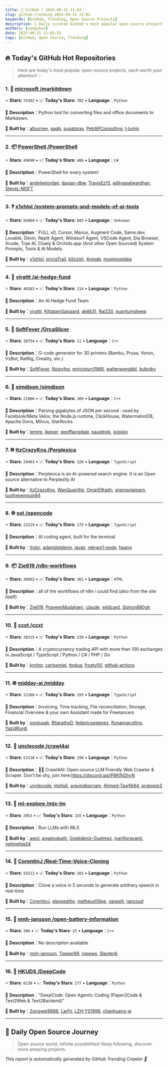 ```yaml
---
title: 🚀 GitHub | 2025-09-15 21:03
slug: github-trending-2025-09-15 21:03
keywords: [GitHub, Trending, Open Source Projects]
description: 🌟 Daily curated GitHub's most popular open-source projects to help you stay on the pulse of technology!
authors: [yangshun]
date: 2025-09-15 21:03:53
tags: [GitHub, Open Source, Trending]
---
```


## 🔥 Today's GitHub Hot Repositories

> Here are today's most popular open-source projects, each worth your attention! 💡

### 1. 🐍 [microsoft /markitdown](https://github.com/microsoft/markitdown)

⭐ **Stars**: `74102`   •   📈 **Today's Stars**: `702`   •   **Language**：`Python`

📝 **Description**：Python tool for converting files and office documents to Markdown.

🤝 **Built by**：[afourney](https://github.com/afourney), [gagb](https://github.com/gagb), [sugatoray](https://github.com/sugatoray), [PetrAPConsulting](https://github.com/PetrAPConsulting), [l-lumin](https://github.com/l-lumin)

---

### 2. 📦 [PowerShell /PowerShell](https://github.com/PowerShell/PowerShell)

⭐ **Stars**: `49690`   •   📈 **Today's Stars**: `486`   •   **Language**：`C#`

📝 **Description**：PowerShell for every system!

🤝 **Built by**：[andyleejordan](https://github.com/andyleejordan), [daxian-dbw](https://github.com/daxian-dbw), [TravisEz13](https://github.com/TravisEz13), [adityapatwardhan](https://github.com/adityapatwardhan), [SteveL-MSFT](https://github.com/SteveL-MSFT)

---

### 3. ❓ [x1xhlol /system-prompts-and-models-of-ai-tools](https://github.com/x1xhlol/system-prompts-and-models-of-ai-tools)

⭐ **Stars**: `84969`   •   📈 **Today's Stars**: `685`   •   **Language**：`Unknown`

📝 **Description**：FULL v0, Cursor, Manus, Augment Code, Same.dev, Lovable, Devin, Replit Agent, Windsurf Agent, VSCode Agent, Dia Browser, Xcode, Trae AI, Cluely & Orchids.app (And other Open Sourced) System Prompts, Tools & AI Models.

🤝 **Built by**：[x1xhlol](https://github.com/x1xhlol), [pricisTrail](https://github.com/pricisTrail), [kiliczsh](https://github.com/kiliczsh), [4regab](https://github.com/4regab), [moqimoqidea](https://github.com/moqimoqidea)

---

### 4. 🐍 [virattt /ai-hedge-fund](https://github.com/virattt/ai-hedge-fund)

⭐ **Stars**: `40183`   •   📈 **Today's Stars**: `114`   •   **Language**：`Python`

📝 **Description**：An AI Hedge Fund Team

🤝 **Built by**：[virattt](https://github.com/virattt), [KittatamSaisaard](https://github.com/KittatamSaisaard), [ak4631](https://github.com/ak4631), [Rai220](https://github.com/Rai220), [quantumsheep](https://github.com/quantumsheep)

---

### 5. 🔧 [SoftFever /OrcaSlicer](https://github.com/SoftFever/OrcaSlicer)

⭐ **Stars**: `10754`   •   📈 **Today's Stars**: `11`   •   **Language**：`C++`

📝 **Description**：G-code generator for 3D printers (Bambu, Prusa, Voron, VzBot, RatRig, Creality, etc.)

🤝 **Built by**：[SoftFever](https://github.com/SoftFever), [Noisyfox](https://github.com/Noisyfox), [enricoturri1966](https://github.com/enricoturri1966), [walterwongbbl](https://github.com/walterwongbbl), [bubnikv](https://github.com/bubnikv)

---

### 6. 🔧 [simdjson /simdjson](https://github.com/simdjson/simdjson)

⭐ **Stars**: `21866`   •   📈 **Today's Stars**: `309`   •   **Language**：`C++`

📝 **Description**：Parsing gigabytes of JSON per second : used by Facebook/Meta Velox, the Node.js runtime, ClickHouse, WatermelonDB, Apache Doris, Milvus, StarRocks

🤝 **Built by**：[lemire](https://github.com/lemire), [jkeiser](https://github.com/jkeiser), [geofflangdale](https://github.com/geofflangdale), [pauldreik](https://github.com/pauldreik), [ioioioio](https://github.com/ioioioio)

---

### 7. 🌐 [ItzCrazyKns /Perplexica](https://github.com/ItzCrazyKns/Perplexica)

⭐ **Stars**: `24463`   •   📈 **Today's Stars**: `326`   •   **Language**：`TypeScript`

📝 **Description**：Perplexica is an AI-powered search engine. It is an Open source alternative to Perplexity AI

🤝 **Built by**：[ItzCrazyKns](https://github.com/ItzCrazyKns), [WanQuanXie](https://github.com/WanQuanXie), [OmarElKadri](https://github.com/OmarElKadri), [sjiampojamarn](https://github.com/sjiampojamarn), [tuxthepenguin84](https://github.com/tuxthepenguin84)

---

### 8. 🌐 [sst /opencode](https://github.com/sst/opencode)

⭐ **Stars**: `23229`   •   📈 **Today's Stars**: `175`   •   **Language**：`TypeScript`

📝 **Description**：AI coding agent, built for the terminal.

🤝 **Built by**：[thdxr](https://github.com/thdxr), [adamdotdevin](https://github.com/adamdotdevin), [jayair](https://github.com/jayair), [rekram1-node](https://github.com/rekram1-node), [fwang](https://github.com/fwang)

---

### 9. 📦 [Zie619 /n8n-workflows](https://github.com/Zie619/n8n-workflows)

⭐ **Stars**: `30093`   •   📈 **Today's Stars**: `361`   •   **Language**：`HTML`

📝 **Description**：all of the workflows of n8n i could find (also from the site itself)

🤝 **Built by**：[Zie619](https://github.com/Zie619), [PraveenMudalgeri](https://github.com/PraveenMudalgeri), [claude](https://github.com/claude), [wildcard](https://github.com/wildcard), [Siphon880gh](https://github.com/Siphon880gh)

---

### 10. 🐍 [ccxt /ccxt](https://github.com/ccxt/ccxt)

⭐ **Stars**: `38315`   •   📈 **Today's Stars**: `239`   •   **Language**：`Python`

📝 **Description**：A cryptocurrency trading API with more than 100 exchanges in JavaScript / TypeScript / Python / C# / PHP / Go

🤝 **Built by**：[kroitor](https://github.com/kroitor), [carlosmiei](https://github.com/carlosmiei), [ttodua](https://github.com/ttodua), [frosty00](https://github.com/frosty00), [github-actions](https://github.com/github-actions)

---

### 11. 🌐 [midday-ai /midday](https://github.com/midday-ai/midday)

⭐ **Stars**: `12168`   •   📈 **Today's Stars**: `193`   •   **Language**：`TypeScript`

📝 **Description**：Invoicing, Time tracking, File reconciliation, Storage, Financial Overview & your own Assistant made for Freelancers

🤝 **Built by**：[pontusab](https://github.com/pontusab), [BharathxD](https://github.com/BharathxD), [federicoestevez](https://github.com/federicoestevez), [Ifunanyacollins](https://github.com/Ifunanyacollins), [YazidKurdi](https://github.com/YazidKurdi)

---

### 12. 🐍 [unclecode /crawl4ai](https://github.com/unclecode/crawl4ai)

⭐ **Stars**: `53138`   •   📈 **Today's Stars**: `290`   •   **Language**：`Python`

📝 **Description**：🚀🤖 Crawl4AI: Open-source LLM Friendly Web Crawler & Scraper. Don't be shy, join here:https://discord.gg/jP8KfhDhyN

🤝 **Built by**：[unclecode](https://github.com/unclecode), [ntohidi](https://github.com/ntohidi), [aravindkarnam](https://github.com/aravindkarnam), [Ahmed-Tawfik94](https://github.com/Ahmed-Tawfik94), [prokopis3](https://github.com/prokopis3)

---

### 13. 🐍 [ml-explore /mlx-lm](https://github.com/ml-explore/mlx-lm)

⭐ **Stars**: `2053`   •   📈 **Today's Stars**: `155`   •   **Language**：`Python`

📝 **Description**：Run LLMs with MLX

🤝 **Built by**：[awni](https://github.com/awni), [angeloskath](https://github.com/angeloskath), [Goekdeniz-Guelmez](https://github.com/Goekdeniz-Guelmez), [ivanfioravanti](https://github.com/ivanfioravanti), [neilmehta24](https://github.com/neilmehta24)

---

### 14. 🐍 [CorentinJ /Real-Time-Voice-Cloning](https://github.com/CorentinJ/Real-Time-Voice-Cloning)

⭐ **Stars**: `55511`   •   📈 **Today's Stars**: `201`   •   **Language**：`Python`

📝 **Description**：Clone a voice in 5 seconds to generate arbitrary speech in real-time

🤝 **Built by**：[CorentinJ](https://github.com/CorentinJ), [alexpeattie](https://github.com/alexpeattie), [matheusfillipe](https://github.com/matheusfillipe), [vanpelt](https://github.com/vanpelt), [rancoud](https://github.com/rancoud)

---

### 15. 🔧 [mnh-jansson /open-battery-information](https://github.com/mnh-jansson/open-battery-information)

⭐ **Stars**: `396`   •   📈 **Today's Stars**: `15`   •   **Language**：`C++`

📝 **Description**：No description available

🤝 **Built by**：[mnh-jansson](https://github.com/mnh-jansson), [Topper69](https://github.com/Topper69), [ropewo](https://github.com/ropewo), [Slayterik](https://github.com/Slayterik)

---

### 16. 🐍 [HKUDS /DeepCode](https://github.com/HKUDS/DeepCode)

⭐ **Stars**: `6136`   •   📈 **Today's Stars**: `177`   •   **Language**：`Python`

📝 **Description**："DeepCode: Open Agentic Coding (Paper2Code & Text2Web & Text2Backend)"

🤝 **Built by**：[Zongwei9888](https://github.com/Zongwei9888), [LarFii](https://github.com/LarFii), [LZH-YS1998](https://github.com/LZH-YS1998), [chaohuang-ai](https://github.com/chaohuang-ai)

---

## 🌈 Daily Open Source Journey

> Open source world, infinite possibilities! Keep following, discover more amazing projects.

*This report is automatically generated by GitHub Trending Crawler 🤖*

